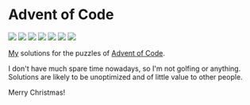 # Advent of Code

![](https://img.shields.io/badge/2021%20⭐-8-yellow) ![](https://img.shields.io/badge/2020%20⭐-12-yellow) ![](https://img.shields.io/badge/2019%20⭐-1-yellow) ![](https://img.shields.io/badge/2018%20⭐-41-yellow) ![](https://img.shields.io/badge/2017%20⭐-50-yellow) ![](https://img.shields.io/badge/2016%20⭐-42-yellow) ![](https://img.shields.io/badge/2015%20⭐-12-yellow) 

[My](https://github.com/tobiasvl) solutions for the puzzles of [Advent of Code](http://adventofcode.com).

I don't have much spare time nowadays, so I'm not golfing or anything. Solutions are likely to be unoptimized and of little value to other people.

Merry Christmas!
